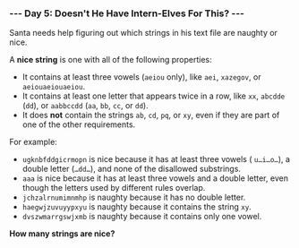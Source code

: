 ### --- Day 5: Doesn't He Have Intern-Elves For This? ---

Santa needs help figuring out which strings in his text file are naughty or
nice.

A **nice string** is one with all of the following properties:

- It contains at least three vowels (`aeiou` only), like `aei`, `xazegov`, or
  `aeiouaeiouaeiou`.
- It contains at least one letter that appears twice in a row, like `xx`,
  `abcdde` (`dd`), or `aabbccdd` (`aa`, `bb`, `cc`, or `dd`).
- It does **not** contain the strings `ab`, `cd`, `pq`, or `xy`, even if they are
  part of one of the other requirements.

For example:

- `ugknbfddgicrmopn` is nice because it has at least three vowels (
  `u…i…o…`), a double letter (`…dd…`), and none of the disallowed
  substrings.
- `aaa` is nice because it has at least three vowels and a double letter,
  even though the letters used by different rules overlap.
- `jchzalrnumimnmhp` is naughty because it has no double letter.
- `haegwjzuvuyypxyu` is naughty because it contains the string `xy`.
- `dvszwmarrgswjxmb` is naughty because it contains only one vowel.

**How many strings are nice?**
